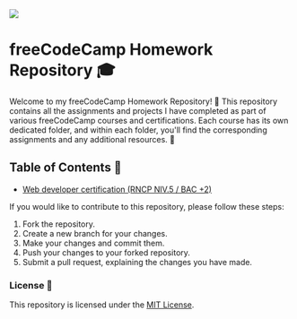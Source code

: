 <img src="https://camo.githubusercontent.com/deadf15ef64292f0576fee682c1d7fe4a9b2617bc436cb335eb6c136ccfcbe50/68747470733a2f2f63646e2e66726565636f646563616d702e6f72672f706c6174666f726d2f756e6976657273616c2f6663635f62616e6e65725f6e65772e706e67">

# freeCodeCamp Homework Repository :mortar_board:

Welcome to my freeCodeCamp Homework Repository! :wave: This repository contains all the assignments and projects I have completed as part of various freeCodeCamp courses and certifications. Each course has its own dedicated folder, and within each folder, you'll find the corresponding assignments and any additional resources. :file_folder:

## Table of Contents :scroll:
- [Web developer certification (RNCP NIV.5 / BAC +2)](./booki-starter-code-master)

If you would like to contribute to this repository, please follow these steps:

1. Fork the repository.
2. Create a new branch for your changes.
3. Make your changes and commit them.
4. Push your changes to your forked repository.
5. Submit a pull request, explaining the changes you have made.

### License :page_with_curl:

This repository is licensed under the [MIT License](LICENSE).
